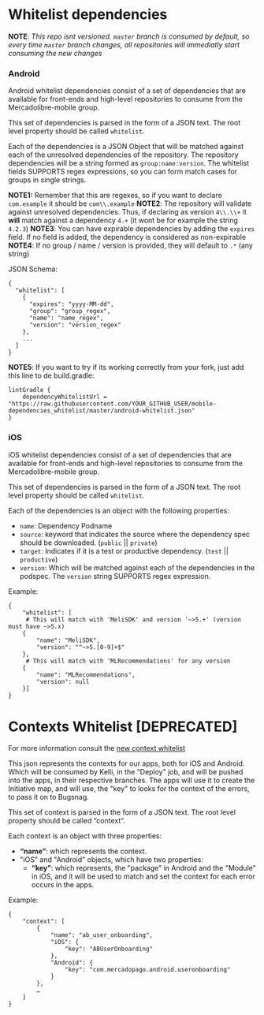 # Whitelist dependencies

**NOTE**: _This repo isnt versioned. `master` branch is consumed by default, so every time `master` branch changes, all repositories will immediatly start consuming the new changes_

### Android

Android whitelist dependencies consist of a set of dependencies that are available for front-ends and high-level repositories to consume from the Mercadolibre-mobile group.

This set of dependencies is parsed in the form of a JSON text. The root level property should be called `whitelist`.

Each of the dependencies is a JSON Object that will be matched against each of the unresolved dependencies of the repository. The repository dependencies will be a string formed as `group:name:version`. The whitelist fields SUPPORTS regex expressions, so you can form match cases for groups in single strings.

**NOTE1:** Remember that this are regexes, so if you want to declare `com.example` it should be `com\\.example`
**NOTE2**: The repository will validate against unresolved dependencies. Thus, if declaring as version `4\\.\\+` it **will** match against a dependency `4.+` (it wont be for example the string `4.2.3`)
**NOTE3**: You can have expirable dependencies by adding the `expires` field. If no field is added, the dependency is considered as non-expirable
**NOTE4**: If no group / name / version is provided, they will default to `.*` (any string)

JSON Schema:
```
{
  "whitelist": [
    {
      "expires": "yyyy-MM-dd",
      "group": "group_regex",
      "name": "name_regex",
      "version": "version_regex"
    },
    ...
  ]
}
```

**NOTE5**: If you want to try if its working correctly from your fork, just add this line to de build.gradle:
```
lintGradle {
    dependencyWhitelistUrl = "https://raw.githubusercontent.com/YOUR_GITHUB_USER/mobile-dependencies_whitelist/master/android-whitelist.json"
}
```

### iOS
iOS whitelist dependencies consist of a set of dependencies that are available for front-ends and high-level repositories to consume from the Mercadolibre-mobile group.

This set of dependencies is parsed in the form of a JSON text. The root level property should be called `whitelist`.

Each of the dependencies is an object with the following properties:
 - `name`: Dependency Podname
 - `source`: keyword that indicates the source where the dependency spec should be downloaded. (`public` || `private`)
 - `target`: Indicates if it is a test or productive dependency. (`test` || `productive`)
 - `version`: Which will be matched against each of the dependencies in the podspec. The `version` string SUPPORTS regex expression.

Example:
```
{
	"whitelist": [
     # This will match with 'MeliSDK' and version '~>5.+' (version must have ~>5.x)
    {
		"name": "MeliSDK",
		"version": "^~>5.[0-9]+$"
	}, 
     # This will match with 'MLRecommendations' for any version
    {
		"name": "MLRecommendations",
		"version": null
	}]
}
```

# Contexts Whitelist [DEPRECATED]

For more information consult the [new context whitelist](https://furydocs.io/mobile-apps/v1.5.2/guide/#/lang-en/metrics/02_crash-rate?id=contexts)


This json represents the contexts for our apps, both for iOS and Android. Which will be consumed by Kelli, in the "Deploy" job, and will be pushed into the apps, in their respective branches. 
The apps will use it to create the Initiative map, and will use, the "key" to looks for the context of the errors, to pass it on to Bugsnag.

This set of context is parsed in the form of a JSON text. The root level property should be called “context”.

Each context is an object with three properties:

- **“name”**: which represents the context.
- "iOS" and "Android" objects, which have two properties:
    - **“key”**: which represents, the "package" in Android and the "Module" in iOS, and it will be used to match and set the context for each error occurs in the apps.

Example:
```
{
    "context": [
        {
            "name": "ab_user_onboarding",
            "iOS": {
                "key": "ABUserOnboarding"
            },
            "Android": {
                "key": "com.mercadopago.android.useronboarding"
            }
        },
        …
    ]
}
```
